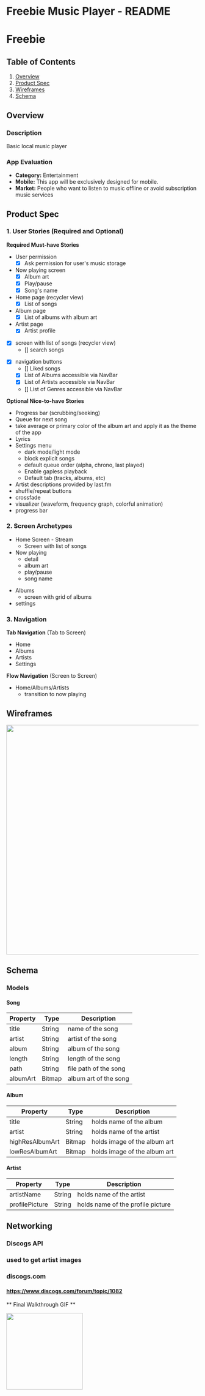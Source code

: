 Freebie Music Player - README
===

# Freebie

## Table of Contents
1. [Overview](#Overview)
1. [Product Spec](#Product-Spec)
1. [Wireframes](#Wireframes)
2. [Schema](#Schema)

## Overview
### Description
Basic local music player

### App Evaluation
- **Category:** Entertainment
- **Mobile:** This app will be exclusively designed for mobile.
- **Market:** People who want to listen to music offline or avoid subscription music services

## Product Spec

### 1. User Stories (Required and Optional)

**Required Must-have Stories**

* User permission
    - [x] Ask permission for user's music storage
    
* Now playing screen 
    - [x] Album art
    - [x] Play/pause
    - [x] Song's name

* Home page (recycler view)
    - [x] List of songs

* Album page
    - [x] List of albums with album art
    
* Artist page
    - [x] Artist profile

- [x] screen with list of songs (recycler view)
    - [] search songs

* [x] navigation buttons
    * [] Liked songs
    * [x] List of Albums accessible via NavBar
    * [x] List of Artists accessible via NavBar
    * [] List of Genres accessible via NavBar

**Optional Nice-to-have Stories**
* Progress bar (scrubbing/seeking)
* Queue for next song
* take average or primary color of the album art and apply it as the theme of the app
* Lyrics
* Settings menu
    * dark mode/light mode
    * block explicit songs
    * default queue order (alpha, chrono, last played)
    * Enable gapless playback
    * Default tab (tracks, albums, etc)
* Artist descriptions provided by last.fm
* shuffle/repeat buttons
* crossfade
* visualizer (waveform, frequency graph, colorful animation)
* progress bar

### 2. Screen Archetypes

* Home Screen - Stream
   * Screen with list of songs
* Now playing 
    - detail
    * album art
    * play/pause
    * song name
- Albums 
    - screen with grid of albums
- settings

### 3. Navigation

**Tab Navigation** (Tab to Screen)

* Home
* Albums
* Artists
* Settings

**Flow Navigation** (Screen to Screen)

* Home/Albums/Artists
   * transition to now playing

## Wireframes
<img src="https://imgur.com/g2hgb1f.jpeg" width=600>

## Schema 
### Models
#### Song
   | Property      | Type     | Description |
   | ------------- | -------- | ------------|
   | title         | String   |name of the song
   | artist        | String   |artist of the song
   | album         | String   |album of the song
   | length        | String   |length of the song
   | path          | String   |file path of the song
   | albumArt      | Bitmap   |album art of the song
   
#### Album
   | Property      | Type     | Description |
   | ------------- | -------- | ------------|
   | title         | String   | holds name of the album |
   | artist        | String   | holds name of the artist |
   |highResAlbumArt| Bitmap   | holds image of the album art |
   |lowResAlbumArt| Bitmap   | holds image of the album art |
   
#### Artist
   | Property      | Type     | Description |
   | ------------- | -------- | ------------|
   | artistName    | String   | holds name of the artist |
   | profilePicture| String   | holds name of the profile picture |


## Networking
### Discogs API 
### used to get artist images
### discogs.com
#### https://www.discogs.com/forum/topic/1082

** Final Walkthrough GIF **

<img src="Demo2.gif" width=200>

